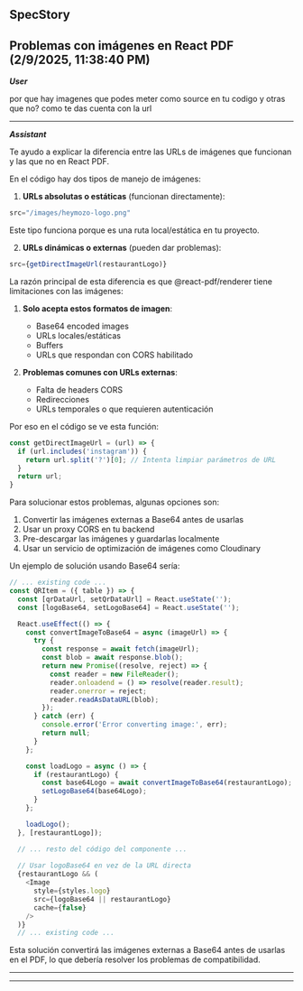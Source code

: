 ## SpecStory

## Problemas con imágenes en React PDF (2/9/2025, 11:38:40 PM)

_**User**_

por que hay imagenes que podes meter como source en tu codigo y otras que no? como te das cuenta con la url

---

_**Assistant**_

Te ayudo a explicar la diferencia entre las URLs de imágenes que funcionan y las que no en React PDF.

En el código hay dos tipos de manejo de imágenes:

1. **URLs absolutas o estáticas** (funcionan directamente):
```javascript
src="/images/heymozo-logo.png"
```
Este tipo funciona porque es una ruta local/estática en tu proyecto.

2. **URLs dinámicas o externas** (pueden dar problemas):
```javascript
src={getDirectImageUrl(restaurantLogo)}
```

La razón principal de esta diferencia es que @react-pdf/renderer tiene limitaciones con las imágenes:

1. **Solo acepta estos formatos de imagen**:
   - Base64 encoded images
   - URLs locales/estáticas
   - Buffers
   - URLs que respondan con CORS habilitado

2. **Problemas comunes con URLs externas**:
   - Falta de headers CORS
   - Redirecciones
   - URLs temporales o que requieren autenticación

Por eso en el código se ve esta función:
```javascript
const getDirectImageUrl = (url) => {
  if (url.includes('instagram')) {
    return url.split('?')[0]; // Intenta limpiar parámetros de URL
  }
  return url;
}
```

Para solucionar estos problemas, algunas opciones son:

1. Convertir las imágenes externas a Base64 antes de usarlas
2. Usar un proxy CORS en tu backend
3. Pre-descargar las imágenes y guardarlas localmente
4. Usar un servicio de optimización de imágenes como Cloudinary

Un ejemplo de solución usando Base64 sería:

```javascript:src/components/QRCodeDocument.js
// ... existing code ...
const QRItem = ({ table }) => {
  const [qrDataUrl, setQrDataUrl] = React.useState('');
  const [logoBase64, setLogoBase64] = React.useState('');

  React.useEffect(() => {
    const convertImageToBase64 = async (imageUrl) => {
      try {
        const response = await fetch(imageUrl);
        const blob = await response.blob();
        return new Promise((resolve, reject) => {
          const reader = new FileReader();
          reader.onloadend = () => resolve(reader.result);
          reader.onerror = reject;
          reader.readAsDataURL(blob);
        });
      } catch (err) {
        console.error('Error converting image:', err);
        return null;
      }
    };

    const loadLogo = async () => {
      if (restaurantLogo) {
        const base64Logo = await convertImageToBase64(restaurantLogo);
        setLogoBase64(base64Logo);
      }
    };

    loadLogo();
  }, [restaurantLogo]);

  // ... resto del código del componente ...
  
  // Usar logoBase64 en vez de la URL directa
  {restaurantLogo && (
    <Image 
      style={styles.logo} 
      src={logoBase64 || restaurantLogo}
      cache={false}
    />
  )}
  // ... existing code ...
```

Esta solución convertirá las imágenes externas a Base64 antes de usarlas en el PDF, lo que debería resolver los problemas de compatibilidad.

---



---

